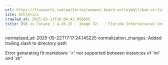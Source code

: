 ```yaml
---
url: https://fiusports.com/galleries/womens-beach-volleyball/bvb-vs-tulane-4-26-25/image-32/358/62896/
site: Athletics
crawled_at: 2025-05-13T10:04:43.056035
title: BVB vs Tulane | 4.26.25 - Image 32:  - Florida International University
---
```

normalized_at: 2025-05-22T17:17:24.145225
normalization_changes: Added trailing slash to directory path

Error generating fit markdown: '<' not supported between instances of 'int' and 'str'